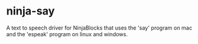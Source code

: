 ninja-say
======

A text to speech driver for NinjaBlocks that uses the 'say' program on mac and the 'espeak' program on linux and windows.
